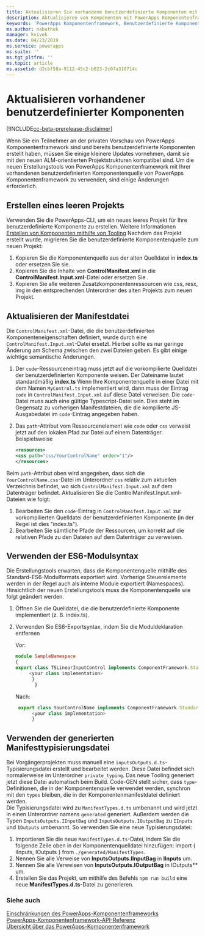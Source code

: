 ```yaml
---
title: Aktualisieren Sie vorhandene benutzerdefinierte Komponenten mit PowerApps Komponentenframework-Tooling| Microsoft Docs
description: Aktualisieren von Komponenten mit PowerApps Komponentenframework-Tooling
keywords: 'PowerApps Komponentenframework, Benutzerdefinierte Komponente, Komponentenframework'
ms.author: nabuthuk
manager: kvivek
ms.date: 04/23/2019
ms.service: powerapps
ms.suite: ''
ms.tgt_pltfrm: ''
ms.topic: article
ms.assetid: d2cbf58a-9112-45c2-b823-2c07a310714c
---
```

# <a name="updating-existing-custom-components"></a>Aktualisieren vorhandener benutzerdefinierter Komponenten 

[!INCLUDE[cc-beta-prerelease-disclaimer](../../includes/cc-beta-prerelease-disclaimer.md)]

Wenn Sie ein Teilnehmer an der privaten Vorschau von PowerApps Komponentenframework sind und bereits benutzerdefinierte Komponenten erstellt haben, müssen Sie einige kleinere Updates vornehmen, damit sie mit den neuen ALM-orientierten Projektstrukturen kompatibel sind. Um die neuen Erstellungstools von PowerApps Komponentenframework mit Ihrer vorhandenen benutzerdefinierten Komponentenquelle von PowerApps Komponentenframework zu verwenden, sind einige Änderungen erforderlich.

## <a name="creating-an-empty-project"></a>Erstellen eines leeren Projekts

Verwenden Sie die PowerApps-CLI, um ein neues leeres Projekt für Ihre benutzerdefinierte Komponente zu erstellen. Weitere Informationen [Erstellen von Komponenten mithilfe von Tooling](create-custom-controls-using-pcf.md)
Nachdem das Projekt erstellt wurde, migrieren Sie die benutzerdefinierte Komponentenquelle zum neuen Projekt:

1. Kopieren Sie die Komponentenquelle aus der alten Quelldatei in **index.ts** oder ersetzen Sie sie.
2. Kopieren Sie die Inhalte von **ControlManifest.xml** in die **ControlManifest.Input.xml**-Datei oder ersetzen Sie .
3. Kopieren Sie alle weiteren Zusatzkomponentenressourcen wie css, resx, img in den entsprechenden Unterordner des alten Projekts zum neuen Projekt.

## <a name="updating-manifest-file"></a>Aktualisieren der Manifestdatei

Die `ControlManifest.xml`-Datei, die die benutzerdefinierten Komponenteneigenschaften definiert, wurde durch eine `ControlManifest.Input.xml`-Datei ersetzt. Hierbei sollte es nur geringe Änderung am Schema zwischen den zwei Dateien geben.
Es gibt einige wichtige semantische Änderungen.

1. Der `code`-Ressourceneintrag muss jetzt auf die vorkompilierte Quelldatei der benutzerdefinierten Komponente weisen. Der Dateiname lautet standardmäßig **index.ts**
Wenn Ihre Komponentenquelle in einer Datei mit dem Namen `MyControl.ts` implementiert wird, dann muss der Eintrag `code` in `ControlManifest.Input.xml` auf diese Datei verweisen. Die `code`-Datei muss auch eine gültige Typescript-Datei sein. Dies steht im Gegensatz zu vorherigen Manifestdateien, die die kompilierte JS-Ausgabedatei im `code`-Eintrag angegeben haben.
2. Das `path`-Attribut vom Ressourcenelement wie `code` oder `css` verweist jetzt auf den lokalen Pfad zur Datei auf einem Datenträger. Beispielsweise

    ```XML
   <resources>
    <css path="css/YourControlName" order="1"/>
    </resources>
    ```

Beim `path`-Attribut oben wird angegeben, dass sich die `YourControlName.css`-Datei im Unterordner `css` relativ zum aktuellen Verzeichnis befindet, wo sich `ControlManifest.Input.xml` auf dem Datenträger befindet.
Aktualisieren Sie die ControlManifest.Input.xml-Dateien wie folgt:

1. Bearbeiten Sie den `code`-Eintrag in `ControlManifest.Input.xml` zur vorkompilierten Quelldatei der benutzerdefinierten Komponente (in der Regel ist dies "index.ts").
2. Bearbeiten Sie sämtliche Pfade der Ressourcen, um korrekt auf die relativen Pfade zu den Dateien auf dem Datenträger zu verweisen.

## <a name="using-es6-module-syntax"></a>Verwenden der ES6-Modulsyntax

Die Erstellungstools erwarten, dass die Komponentenquelle mithilfe des Standard-ES6-Modulformats exportiert wird. Vorherige Steuerelemente werden in der Regel auch als interne Module exportiert (Namespaces). Hinsichtlich der neuen Erstellungstools muss die Komponentenquelle wie folgt geändert werden.

1. Öffnen Sie die Quelldatei, die die benutzerdefinierte Komponente implementiert (z. B. index.ts).
2. Verwenden Sie ES6-Exportsyntax, indem Sie die Moduldeklaration entfernen

     Vor:
     ```TypeScript
     module SampleNamespace
     {
    export class TSLinearInputControl implements ComponentFramework.StandardControl<InputsOutputs.IInputBag, InputsOutputs.IOutputBag> {
          <your class implementation>
           }
            }
     
      ```
    Nach:
    ```TypeScript
     export class YourControlName implements ComponentFramework.StandardControl<IInputs, IOutputs> { 
          <your class implementation>
          }
   ```

## <a name="using-generated-manifest-typing-file"></a>Verwenden der generierten Manifesttypisierungsdatei

Bei Vorgängerprojekten muss manuell eine `inputsOutputs.d.ts`-Typisierungsdatei erstellt und bearbeitet werden. Diese Datei befindet sich normalerweise im Unterordner `private_typing`. Das neue Tooling generiert jetzt diese Datei automatisch beim Build. Code-GEN stellt sicher, dass `type`-Definitionen, die in der Komponentenquelle verwendet werden, synchron mit den `types` bleiben, die in der Komponentenmanifestdatei definiert werden.  
Die Typisierungsdatei wird zu `ManifestTypes.d.ts` umbenannt und wird jetzt in einen Unterordner namens `generated` generiert. Außerdem werden die Typen `InputsOutputs.IInputBag` und `InputsOutputs.IOutputBag` zu `IInputs` und `IOutputs` umbenannt.
So verwenden Sie eine neue Typisierungsdatei:

1. Importieren Sie die neue `ManifestTypes.d.ts`-Datei, indem Sie die folgende Zeile oben in der Komponentenquelldatei hinzufügen: import { IInputs, IOutputs } from `./generated/ManifestTypes`.
2. Nennen Sie alle Verweise von **InputsOutputs.IInputBag** in **IInputs** um.
3. Nennen Sie alle Verweisen von **InputsOutputs.IOutputBag** in IOutputs** um.
4. Erstellen Sie das Projekt, um mithilfe des Befehls `npm run build` eine neue **ManifestTypes.d.ts**-Datei zu generieren.

### <a name="see-also"></a>Siehe auch

[Einschränkungen des PowerApps-Komponentenframeworks](limitations.md)<br/>
[PowerApps-Komponentenframework-API-Referenz](reference/index.md)<br/>
[Übersicht über das PowerApps-Komponentenframework](overview.md)
